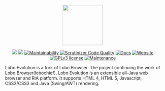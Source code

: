 <p align="center">
 <img src="https://avatars3.githubusercontent.com/u/6113075?s=460&v=4" height="130">
</p>

<p align="center">
    <a href="https://www.codacy.com/app/ivan.difrancesco/LoboEvolution?utm_source=github.com&utm_medium=referral&utm_content=oswetto/LoboEvolution&utm_campaign=badger" alt="Codacy">
        <img src="https://api.codacy.com/project/badge/Grade/5668f2c4c7ca4e5188cb97aff090c56d" /></a>
    <a href="https://codebeat.co/projects/github-com-oswetto-loboevolution-master" alt="Codebeat">
        <img src="https://codebeat.co/badges/427830dc-6b70-4ce2-9daa-f19a422eb548" /></a>	
    <a href="https://codeclimate.com/github/oswetto/LoboEvolution/maintainability">
        <img src="https://api.codeclimate.com/v1/badges/e98fd103016736dbf9f3/maintainability"
            alt="Maintainability"></a>					
    <a href="https://scrutinizer-ci.com/g/oswetto/LoboEvolution/?branch=master">
        <img src="https://scrutinizer-ci.com/g/oswetto/LoboEvolution/badges/quality-score.png?b=master"
            alt="Scrutinizer Code Quality"/></a>		
    <a href="https://oswetto.github.io/LoboEvolution/">
        <img src="https://inch-ci.org/github/oswetto/LoboEvolution.svg"
            alt="Docs"></a>	
    <a href="http://sourceforge.net/projects/loboevolution/">
        <img src="https://img.shields.io/website-up-down-green-red/http/shields.io.svg"
            alt="Website"></a>	
	<a href="https://github.com/oswetto/LoboEvolution/blob/master/LICENSE/">
        <img src="https://img.shields.io/badge/License-GPLv3-blue.svg"
            alt="GPLv3 license"></a>	
	<a href="https://github.com/oswetto/LoboEvolution/commits/master">
        <img src="https://img.shields.io/badge/Maintained%3F-yes-green.svg"
            alt="Maintenance"></a>
	<a alt="TODO" href="https://github.com/oswetto/LoboEvolution/wiki/How-To"></a>
</p>

Lobo Evolution is a fork of Lobo Browser. The project continuing the work of Lobo Browser(lobochief). Lobo Evolution is an extensible all-Java web browser and RIA platform. It supports HTML 4, HTML 5, Javascript, CSS2/CSS3 and Java (Swing/AWT) rendering.
